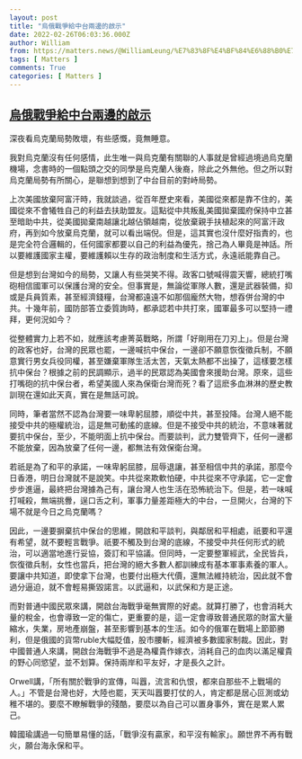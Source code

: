 ```yaml
---
layout: post
title: "烏俄戰爭給中台兩邊的啟示"
date: 2022-02-26T06:03:36.000Z
author: William
from: https://matters.news/@WilliamLeung/%E7%83%8F%E4%BF%84%E6%88%B0%E7%88%AD%E7%B5%A6%E4%B8%AD%E5%8F%B0%E5%85%A9%E9%82%8A%E7%9A%84%E5%95%9F%E7%A4%BA-bafyreifru3c3lpwh6hwwf2satj2gskv4gksjg6lew23a4itnlxhspn6dem
tags: [ Matters ]
comments: True
categories: [ Matters ]
---
```

<!--1645855416000-->
[烏俄戰爭給中台兩邊的啟示](https://matters.news/@WilliamLeung/%E7%83%8F%E4%BF%84%E6%88%B0%E7%88%AD%E7%B5%A6%E4%B8%AD%E5%8F%B0%E5%85%A9%E9%82%8A%E7%9A%84%E5%95%9F%E7%A4%BA-bafyreifru3c3lpwh6hwwf2satj2gskv4gksjg6lew23a4itnlxhspn6dem)
------

<div>
<p>深夜看烏克蘭局勢敗壞，有些感慨，竟無睡意。</p><p>我對烏克蘭沒有任何感情，此生唯一與烏克蘭有關聯的人事就是曾經過境過烏克蘭機場，念書時的一個點頭之交的同學是烏克蘭人後裔，除此之外無他。但之所以對烏克蘭局勢有所關心，是聯想到想到了中台目前的對峙局勢。</p><p>上次美國放棄阿富汗時，我就談過，從百年歷史來看，美國從來都是靠不住的，美國從來不會犧牲自己的利益去扶助盟友。這點從中共叛亂美國拋棄國府保持中立甚至暗助中共，從美國拋棄南越讓北越佔領越南，從放棄親手扶植起來的阿富汗政府，再到如今放棄烏克蘭，就可以看出端倪。但是，這其實也沒什麼好指責的，也是完全符合邏輯的，任何國家都要以自己的利益為優先，捨己為人畢竟是神話。所以要維護國家主權，要維護賴以生存的政治制度和生活方式，永遠祇能靠自己。</p><p>但是想到台灣如今的局勢，又讓人有些哭笑不得。政客口號喊得震天響，總統打嘴砲相信國軍可以保護台灣的安全。但事實是，無論從軍隊人數，還是武器裝備，抑或是兵員質素，甚至經濟錢糧，台灣都遠遠不如那個龐然大物，想吞併台灣的中共。十幾年前，國防部答立委質詢時，都承認若中共打來，國軍最多可以堅持一禮拜，更何況如今？</p><p>從整體實力上若不如，就應該考慮菁英戰略，所謂「好剛用在刀刃上」。但是台灣的政客也好，台灣的民眾也罷，一邊喊抗中保台，一邊卻不願意恢復徵兵制，不願意實行男女兵役同權，甚至嫌棄軍隊生活太苦，天氣太熱都不出操了，這樣要怎樣抗中保台？根據之前的民調顯示，過半的民眾認為美國會來援助台灣。原來，這些打嘴砲的抗中保台者，希望美國人來為保衛台灣而死？看了這麽多血淋淋的歷史教訓現在還如此天真，實在是無話可說。</p><p>同時，筆者當然不認為台灣要一味卑躬屈膝，順從中共，甚至投降。台灣人絕不能接受中共的極權統治，這是無可動搖的底線。但是不接受中共的統治，不意味著就要抗中保台，至少，不能明面上抗中保台。而要談判，武力雙管齊下，任何一邊都不能放棄，因為放棄了任何一邊，都無法有效保衛台灣。</p><p>若祇是為了和平的承諾，一味卑躬屈膝，屈辱退讓，甚至相信中共的承諾，那麼今日香港，明日台灣就不是說笑。中共從來欺軟怕硬，中共從來不守承諾，它一定會步步進逼，最終把台灣據為己有，讓台灣人也生活在恐怖統治下。但是，若一味喊打喊殺，無端挑釁，逞口舌之利，軍事力量差距極大的中台，一旦開火，台灣的下場不就是今日之烏克蘭嗎？</p><p>因此，一邊要摒棄抗中保台的思維，開啟和平談判，與鄰居和平相處，祇要和平還有希望，就不要輕言戰爭。祇要不觸及到台灣的底線，不接受中共任何形式的統治，可以適當地進行妥協，簽訂和平協議。但同時，一定要整軍經武，全民皆兵，恢復徵兵制，女性也當兵，把台灣的絕大多數人都訓練成有基本軍事素養的軍人。要讓中共知道，即使拿下台灣，也要付出極大代價，還無法維持統治，因此就不會過分逼迫，就不會輕易撕毀諾言。以武逼和，以武保和方是正途。</p><p>而對普通中國民眾來講，開啟台海戰爭毫無實際的好處。就算打勝了，也會消耗大量的稅金，也會導致一定的傷亡，更重要的是，這一定會導致普通民眾的財富大量縮水，失業，房地產崩盤，甚至影響到基本的生活。如今的俄軍在戰場上節節勝利，但是俄國的貨幣ruble大幅貶值，股市腰斬，經濟被多數國家制裁。因此，對中國普通人來講，開啟台海戰爭不過是為權貴作嫁衣，消耗自己的血肉以滿足權貴的野心同慾望，並不划算。保持兩岸和平友好，才是長久之計。</p><p>Orwell講，「所有關於戰爭的宣傳，叫囂，流言和仇恨，都來自那些不上戰場的人。」不管是台灣也好，大陸也罷，天天叫囂要打仗的人，肯定都是居心叵測或幼稚不堪的。要麼不瞭解戰爭的殘酷，要麼以為自己可以置身事外，實在是累人累己。</p><p>韓國瑜講過一句簡單易懂的話，「戰爭沒有贏家，和平沒有輸家」。願世界不再有戰火，願台海永保和平。</p>
</div>
